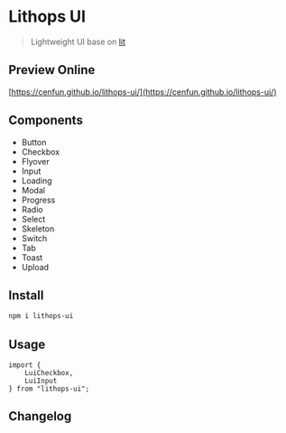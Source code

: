 # Lithops UI
> Lightweight UI base on [lit](https://github.com/lit/lit)

## Preview Online
[https://cenfun.github.io/lithops-ui/](https://cenfun.github.io/lithops-ui/)
## Components
* Button
* Checkbox
* Flyover
* Input
* Loading
* Modal
* Progress
* Radio
* Select
* Skeleton
* Switch
* Tab
* Toast
* Upload
## Install
```sh
npm i lithops-ui
```
## Usage
```
import {
    LuiCheckbox,
    LuiInput
} from "lithops-ui";

```

## Changelog

